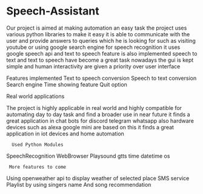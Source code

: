 # Speech-Assistant
Our project is aimed at making automation an easy task the project uses various python libraries to make it easy it is able to communicate with the user and provide answers to queries which he is looking for such as visiting youtube or using google search engine for speech recognition it uses google speech api and text to speech feature is also implemented speech to text and text to speech have become a great task nowadays the gui is kept simple 
and human interactivity are given a priority over user interface 

Features implemented
Text to speech conversion
Speech to text conversion
Search engine 
Time showing feature 
Quit option

Real world applications

The project is highly applicable in real world and highly compatible for automating day to day task and find a broader use in near future it finds a great application in chat bots for discord telegram whatsapp also hardware devices such as alexa google mini are based on this  it finds a great application in iot devices and home automation 


      Used Python Modules

SpeechRecognition
WebBrowser
Playsound
gtts
time
datetime
os
     

     More features to come

Using openweather api to display weather of selected place
SMS service
Playlist by using singers name
And song recommendation
